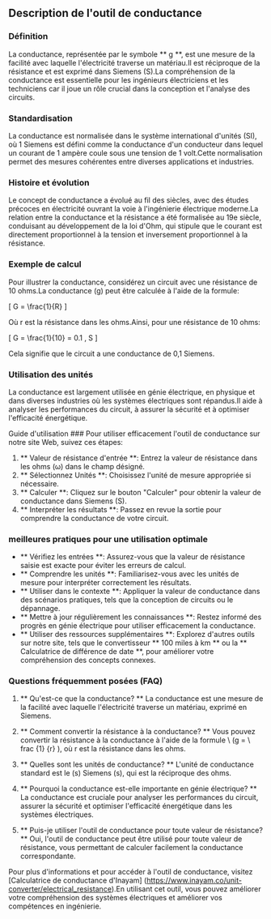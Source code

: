 ## Description de l'outil de conductance

### Définition
La conductance, représentée par le symbole ** g **, est une mesure de la facilité avec laquelle l'électricité traverse un matériau.Il est réciproque de la résistance et est exprimé dans Siemens (S).La compréhension de la conductance est essentielle pour les ingénieurs électriciens et les techniciens car il joue un rôle crucial dans la conception et l'analyse des circuits.

### Standardisation
La conductance est normalisée dans le système international d'unités (SI), où 1 Siemens est défini comme la conductance d'un conducteur dans lequel un courant de 1 ampère coule sous une tension de 1 volt.Cette normalisation permet des mesures cohérentes entre diverses applications et industries.

### Histoire et évolution
Le concept de conductance a évolué au fil des siècles, avec des études précoces en électricité ouvrant la voie à l'ingénierie électrique moderne.La relation entre la conductance et la résistance a été formalisée au 19e siècle, conduisant au développement de la loi d'Ohm, qui stipule que le courant est directement proportionnel à la tension et inversement proportionnel à la résistance.

### Exemple de calcul
Pour illustrer la conductance, considérez un circuit avec une résistance de 10 ohms.La conductance (g) peut être calculée à l'aide de la formule:

\[ G = \frac{1}{R} \]

Où r est la résistance dans les ohms.Ainsi, pour une résistance de 10 ohms:

\[ G = \frac{1}{10} = 0.1 \, S \]

Cela signifie que le circuit a une conductance de 0,1 Siemens.

### Utilisation des unités
La conductance est largement utilisée en génie électrique, en physique et dans diverses industries où les systèmes électriques sont répandus.Il aide à analyser les performances du circuit, à assurer la sécurité et à optimiser l'efficacité énergétique.

Guide d'utilisation ###
Pour utiliser efficacement l'outil de conductance sur notre site Web, suivez ces étapes:

1. ** Valeur de résistance d'entrée **: Entrez la valeur de résistance dans les ohms (ω) dans le champ désigné.
2. ** Sélectionnez Unités **: Choisissez l'unité de mesure appropriée si nécessaire.
3. ** Calculer **: Cliquez sur le bouton "Calculer" pour obtenir la valeur de conductance dans Siemens (S).
4. ** Interpréter les résultats **: Passez en revue la sortie pour comprendre la conductance de votre circuit.

### meilleures pratiques pour une utilisation optimale
- ** Vérifiez les entrées **: Assurez-vous que la valeur de résistance saisie est exacte pour éviter les erreurs de calcul.
- ** Comprendre les unités **: Familiarisez-vous avec les unités de mesure pour interpréter correctement les résultats.
- ** Utiliser dans le contexte **: Appliquer la valeur de conductance dans des scénarios pratiques, tels que la conception de circuits ou le dépannage.
- ** Mettre à jour régulièrement les connaissances **: Restez informé des progrès en génie électrique pour utiliser efficacement la conductance.
- ** Utiliser des ressources supplémentaires **: Explorez d'autres outils sur notre site, tels que le convertisseur ** 100 miles à km ** ou la ** Calculatrice de différence de date **, pour améliorer votre compréhension des concepts connexes.

### Questions fréquemment posées (FAQ)

1. ** Qu'est-ce que la conductance? **
La conductance est une mesure de la facilité avec laquelle l'électricité traverse un matériau, exprimé en Siemens.

2. ** Comment convertir la résistance à la conductance? **
Vous pouvez convertir la résistance à la conductance à l'aide de la formule \ (g = \ frac {1} {r} \), où r est la résistance dans les ohms.

3. ** Quelles sont les unités de conductance? **
L'unité de conductance standard est le (s) Siemens (s), qui est la réciproque des ohms.

4. ** Pourquoi la conductance est-elle importante en génie électrique? **
La conductance est cruciale pour analyser les performances du circuit, assurer la sécurité et optimiser l'efficacité énergétique dans les systèmes électriques.

5. ** Puis-je utiliser l'outil de conductance pour toute valeur de résistance? **
Oui, l'outil de conductance peut être utilisé pour toute valeur de résistance, vous permettant de calculer facilement la conductance correspondante.

Pour plus d'informations et pour accéder à l'outil de conductance, visitez [Calculatrice de conductance d'Inayam] (https://www.inayam.co/unit-converter/electrical_resistance).En utilisant cet outil, vous pouvez améliorer votre compréhension des systèmes électriques et améliorer vos compétences en ingénierie.